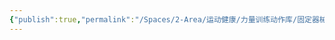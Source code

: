 ```yaml
---
{"publish":true,"permalink":"/Spaces/2-Area/运动健康/力量训练动作库/固定器械划船.md","created":"2025-07-29T23:04:11.724+08:00","modified":"2025-07-29T23:04:11.725+08:00","published":"2025-07-29T23:04:11.725+08:00","cssclasses":""}
---
```


